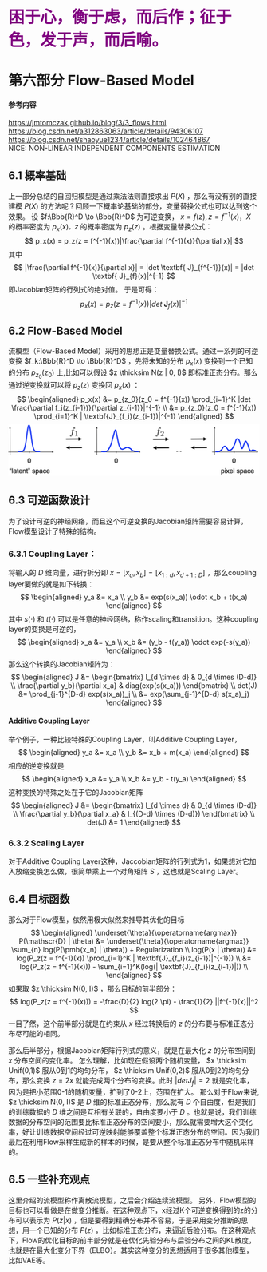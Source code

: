 <font size=6 color=Purple>**困于心，衡于虑，而后作；征于色，发于声，而后喻。**</font>
# 第六部分 Flow-Based Model
#### 参考内容
https://jmtomczak.github.io/blog/3/3_flows.html  
https://blog.csdn.net/a312863063/article/details/94306107  
https://blog.csdn.net/shaoyue1234/article/details/102464867  
NICE: NON-LINEAR INDEPENDENT COMPONENTS ESTIMATION

## 6.1 概率基础
上一部分总结的自回归模型是通过乘法法则直接求出 $P(X)$ ，那么有没有别的直接建模 $P(X)$ 的方法呢？回顾一下概率论基础的部分，变量替换公式也可以达到这个效果。
设 $f:\Bbb{R}^D \to \Bbb{R}^D$ 为可逆变换， $x = f(z), z = f^{-1}(x)$，$X$ 的概率密度为 $p_x(x)$`，`$z$ 的概率密度为 $p_z(z)$ 。根据变量替换公式：
$$
p_x(x) = p_z(z = f^{-1}(x))|\frac{\partial f^{-1}(x)}{\partial x}|
$$
其中
$$
|\frac{\partial f^{-1}(x)}{\partial x}| = |det \textbf{ J}_{f^{-1}}(x)| = |det \textbf{ J}_{f}(x)|^{-1}
$$
即Jacobian矩阵的行列式的绝对值。
于是可得：
$$
p_x(x) = p_z(z = f^{-1}(x))|det \textbf{ J}_{f}(x)|^{-1}
$$

## 6.2 Flow-Based Model
流模型（Flow-Based Model）采用的思想正是变量替换公式。通过一系列的可逆变换 $f_k:\Bbb{R}^D \to \Bbb{R}^D$ ，先将未知的分布 $p_x(x)$ 变换到一个已知的分布 $p_{z_0}(z_0)$ 上,比如可以假设 $z \thicksim N(z | 0, I)$ 即标准正态分布。那么通过逆变换就可以将 $p_z(z)$ 变换回 $p_x(x)$ ：
$$
\begin{aligned}
p_x(x) &= p_{z_0}(z_0 = f^{-1}(x)) \prod_{i=1}^K |det \frac{\partial f_i(z_{i-1})}{\partial z_{i-1}}|^{-1} \\
&= p_{z_0}(z_0 = f^{-1}(x)) \prod_{i=1}^K | \textbf{J}_{f_i}(z_{i-1})|^{-1}
\end{aligned}
$$
![img](res/08/001.png)

## 6.3 可逆函数设计
为了设计可逆的神经网络，而且这个可逆变换的Jacobian矩阵需要容易计算，Flow模型设计了特殊的结构。
### 6.3.1 Coupling Layer：
将输入的 $D$ 维向量，进行拆分即 $x = [x_a, x_b] = [x_{1:d}, x_{d+1:D}]$ ，那么coupling layer要做的就是如下转换：
$$
\begin{aligned}
y_a &= x_a \\
y_b &= exp(s(x_a)) \odot x_b + t(x_a)
\end{aligned}
$$
其中 $s(\cdot)$ 和 $t(\cdot)$ 可以是任意的神经网络，称作scaling和transition。这种coupling layer的变换是可逆的，
$$
\begin{aligned}
x_a &= y_a \\
x_b &= (y_b - t(y_a)) \odot exp(-s(y_a))
\end{aligned}
$$
那么这个转换的Jacobian矩阵为：
$$
\begin{aligned}
J &=
\begin{bmatrix}
I_{d \times d} & 0_{d \times (D-d)} \\
\frac{\partial y_b}{\partial x_a} & diag(exp(s(x_a)))
\end{bmatrix} \\
det(J) &= \prod_{j-1}^{D-d} exp(s(x_a))_j \\
&= exp(\sum_{j-1}^{D-d} s(x_a)_j)
\end{aligned}
$$

#### Additive Coupling Layer
举个例子，一种比较特殊的Coupling Layer，叫Additive Coupling Layer，
$$
\begin{aligned}
y_a &= x_a \\
y_b &= x_b + m(x_a)
\end{aligned}
$$
相应的逆变换就是
$$
\begin{aligned}
x_a &= y_a \\
x_b &= y_b - t(y_a)
\end{aligned}
$$
这种变换的特殊之处在于它的Jacobian矩阵
$$
\begin{aligned}
J &=
\begin{bmatrix}
I_{d \times d} & 0_{d \times (D-d)} \\
\frac{\partial y_b}{\partial x_a} & I_{(D-d) \times (D-d)})
\end{bmatrix} \\
det(J) &= 1
\end{aligned}
$$

### 6.3.2 Scaling Layer
对于Additive Coupling Layer这种，Jaccobian矩阵的行列式为1，如果想对它加入放缩变换怎么做，很简单乘上一个对角矩阵 $S$ ，这也就是Scaling Layer。


## 6.4 目标函数
那么对于Flow模型，依然用极大似然来推导其优化的目标
$$
\begin{aligned}
\underset{\theta}{\operatorname{argmax}} P(\mathscr{D} | \theta) &= \underset{\theta}{\operatorname{argmax}} \sum_{n} log(P(\pmb{x_n} | \theta)) + Regularization \\
log(P(x | \theta)) &= log(P_z(z = f^{-1}(x)) \prod_{i=1}^K | \textbf{J}_{f_i}(z_{i-1})|^{-1})) \\
&= log(P_z(z = f^{-1}(x))) - \sum_{i=1}^K(log(| \textbf{J}_{f_i}(z_{i-1})|)) \\
\end{aligned}
$$
如果取 $z \thicksim N(0, I)$ ，那么目标的前半部分：
$$
log(P_z(z = f^{-1}(x))) = -\frac{D}{2} log(2 \pi) - \frac{1}{2} ||f^{-1}(x)||^2
$$
一目了然，这个前半部分就是在约束从 $x$ 经过转换后的 $z$ 的分布要与标准正态分布尽可能的相同。

那么后半部分，根据Jacobian矩阵行列式的意义，就是在最大化 $z$ 的分布空间到 $x$ 分布空间的变化率。
怎么理解，比如现在假设两个随机变量， $x \thicksim Unif(0,1)$ 服从0到1的均匀分布， $z \thicksim Unif(0,2)$ 服从0到2的均匀分布，那么变换 $z = 2x$ 就能完成两个分布的变换。此时 $|det J_f| = 2$ 就是变化率，因为是把小范围0-1的随机变量，扩到了0-2上，范围在扩大。
那么对于Flow来说, $z \thicksim N(0, I)$ 是 $D$ 维的标准正态分布，那么就有 $D$ 个自由度，但是我们的训练数据的 $D$ 维之间是互相有关联的，自由度要小于 $D$ 。也就是说，我们训练数据的分布空间的范围要比标准正态分布的空间要小，那么就需要增大这个变化率，好让训练数据空间经过可逆映射能够覆盖整个标准正态分布的空间。因为我们最后在利用Flow采样生成新的样本的时候，是要从整个标准正态分布中随机采样的。

## 6.5 一些补充观点
这里介绍的流模型称作离散流模型，之后会介绍连续流模型。
另外，Flow模型的目标也可以看做是在做变分推断。在这种观点下，x经过K个可逆变换得到的z的分布可以表示为 $P(z|x)$ ，但是要得到精确分布并不容易，于是采用变分推断的思想，用一个已知的分布 $P(z)$ ，比如标准正态分布，来逼近后验分布。在这种观点下，Flow的优化目标的前半部分就是在优化先验分布与后验分布之间的KL散度，也就是在最大化变分下界（ELBO）。其实这种变分的思想适用于很多其他模型，比如VAE等。
